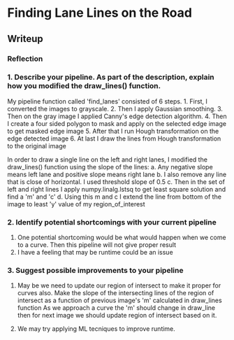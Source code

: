 # **Finding Lane Lines on the Road** 

## Writeup 

### Reflection

### 1. Describe your pipeline. As part of the description, explain how you modified the draw_lines() function.

My pipeline function called 'find_lanes' consisted of 6 steps. 
    1. First, I converted the images to grayscale. 
    2. Then I apply Gaussian smoothing.
    3. Then on the gray image I applied Canny's edge detection algorithm. 
    4. Then I create a four sided polygon to mask and apply on the selected edge image to get masked edge image
    5. After that I run Hough transformation on the edge detected image
    6. At last I draw the lines from Hough transformation to the original image

In order to draw a single line on the left and right lanes, I modified the draw_lines() function using the slope of the lines:
    a. Any negative slope means left lane and positive slope means right lane
    b. I also remove any line that is close of horizontal. I used threshold slope of 0.5
    c. Then in the set of left and right lines I apply numpy.linalg.lstsq to get least square solution and find a 'm' and 'c'
    d. Using this m and c I extend the line from bottom of the image to least 'y' value of my region_of_interest


### 2. Identify potential shortcomings with your current pipeline


1. One potential shortcoming would be what would happen when we come to a curve. Then this pipeline will not give proper result 
2. I have a feeling that may be runtime could be an issue

### 3. Suggest possible improvements to your pipeline

1. May be we need to update our region of intersect to make it proper for curves also.
Make the slope of the intersecting lines of the region of intersect as a function of previous image's 'm' calculated in draw_lines function
As we approach a curve the 'm' should change in draw_line then for next image we should update region of intersect based on it.

2. We may try applying ML tecniques to improve runtime.

